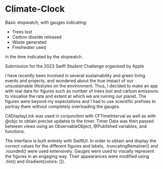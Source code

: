 # Climate-Clock
Basic stopwatch, with gauges indicating: 
- Trees lost
- Carbon dioxide released
- Waste generated 
- Freshwater used

in the time indicated by the stopwatch.

Submission for the 2023 Swift Student Challenge organised by Apple

I have recently been involved in several sustainability and green living events and projects, and wondered about the true impact of our unsustainable lifestyles on the environment. Thus, I decided to make an app with real data for figures such as number of trees lost and carbon emissions to visualise the rate and extent at which we are ruining our planet. The figures were beyond my expectations and I had to use scientific prefixes to portray them without completely overloading the gauges.

CADisplayLink was used in conjunction with CFTimeInterval as well as with @objc to obtain precise updates to the timer. Timer Data was then passed between views using an ObservableObject, @Published variables, and functions.

The interface is built entirely with SwiftUI. In order to obtain and display the correct values for the different figures and labels, .truncatingRemainer() and .rounded() were used extensively. Gauges were used to visually represent the figures in an engaging way. Their appearances were modified using .tint() and Gradient(colors: []).
